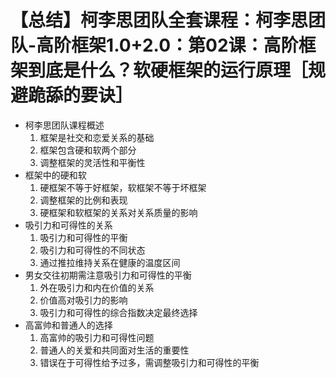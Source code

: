 # 【总结】柯李思团队全套课程：柯李思团队-高阶框架1.0+2.0：第02课：高阶框架到底是什么？软硬框架的运行原理［规避跪舔的要诀］

-   柯李思团队课程概述
    1.  框架是社交和恋爱关系的基础
    2.  框架包含硬和软两个部分
    3.  调整框架的灵活性和平衡性
-   框架中的硬和软
    1.  硬框架不等于好框架，软框架不等于坏框架
    2.  调整框架的比例和表现
    3.  硬框架和软框架的关系对关系质量的影响
-   吸引力和可得性的关系
    1.  吸引力和可得性的平衡
    2.  吸引力和可得性的不同状态
    3.  通过推拉维持关系在健康的温度区间
-   男女交往初期需注意吸引力和可得性的平衡
    1.  外在吸引力和内在价值的关系
    2.  价值高对吸引力的影响
    3.  吸引力和可得性的综合指数决定最终选择
-   高富帅和普通人的选择
    1.  高富帅的吸引力和可得性问题
    2.  普通人的关爱和共同面对生活的重要性
    3.  错误在于可得性给予过多，需调整吸引力和可得性的平衡